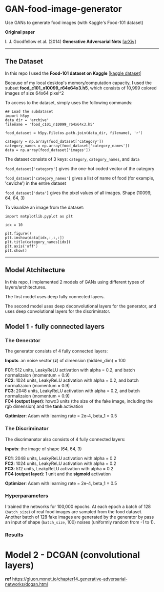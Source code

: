 # GAN-food-image-generator
Use GANs to generate food images (with Kaggle's Food-101 dataset)


**Original paper**

I. J. Goodfellow et al. (2014) **Generative Adversarial Nets** [[arXiv]](https://arxiv.org/abs/1406.2661)

---
## The Dataset
In this repo I used the **Food-101 dataset on Kaggle** [[kaggle dataset]](https://www.kaggle.com/kmader/food41)

Because of my local desktop's memory/computation capacity, I used the subset **food_c101_n10099_r64x64x3.h5**, which consists of 10,999 colored images of size 64x64 pixel^2

To access to the dataset, simply uses the following commands:

``` python3
## Load the subdataset
import h5py
data_dir = 'archive'
filename = 'food_c101_n10099_r64x64x3.h5'

food_dataset = h5py.File(os.path.join(data_dir, filename), 'r')

category = np.array(food_dataset['category'])
category_names = np.array(food_dataset['category_names'])
data = np.array(food_dataset['images'])
```

The dataset consists of 3 keys: `category`, `category_names`, and `data`

`food_dataset['category']` gives the one-hot coded vector of the category

`food_dataset['category_names']` gives a list of name of food (for example, 'ceviche') in the entire dataset

`food_dataset['data']` gives the pixel values of all images. Shape (10099, 64, 64, 3)

To visualize an image from the dataset:

``` python3
import matplotlib.pyplot as plt

idx = 10

plt.figure()
plt.imshow(data[idx,:,:,:])
plt.title(category_names[idx])
plt.axis('off')
plt.show()
```


---
## Model Atchitecture

In this repo, I implemented 2 models of GANs using different types of layers/architectures.

The first model uses deep fully connected layers.

The second model uses deep deconvolutional layers for the generator, and uses deep convolutional layers for the discriminator.

## Model 1 - fully connected layers

### The Generator

The generator consists of 4 fully connected layers:

**Inputs**: an noise vector (**z**) of dimension (hidden_dim) = 100

**FC1**: 512 units, LeakyReLU activation with alpha = 0.2, and batch normalizaion (momentum = 0.9)\
**FC2**: 1024 units, LeakyReLU activation with alpha = 0.2, and batch normalizaion (momentum = 0.9)\
**FC3**: 2048 units, LeakyReLU activation with alpha = 0.2, and batch normalizaion (momentum = 0.9)\
**FC4 (output layer)**: hxwx3 units (the size of the fake image, including the rgb dimension) and the **tanh** activation

**Optimizer**: Adam with learning rate = 2e-4, beta_1 = 0.5

### The Discriminator

The discrimanator also consists of 4 fully connected layers:

**Inputs**: the image of shape (64, 64, 3)

**FC1**: 2048 units, LeakyReLU activation with alpha = 0.2\
**FC2**: 1024 units, LeakyReLU activation with alpha = 0.2\
**FC3**: 512 units, LeakyReLU activation with alpha = 0.2\
**FC4 (output layer)**: 1 unit and the **sigmoid** activation

**Optimizer**: Adam with learning rate = 2e-4, beta_1 = 0.5

### Hyperparameters
I trained the networks for 100,000 epochs. At each epoch a batch of 128 (`batch_size`) of real food images are sampled from the food dataset. Another batch of 128 fake images are generated by the generator by pass an input of shape (`batch_size`, 100) noises (uniformly random from -1 to 1).

### Results



# Model 2 - DCGAN (convolutional layers)

**ref** https://gluon.mxnet.io/chapter14_generative-adversarial-networks/dcgan.html


